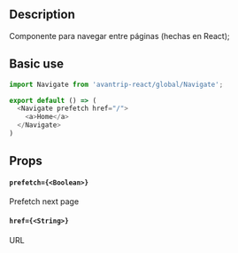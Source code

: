 ## Description
Componente para navegar entre páginas (hechas en React);

## Basic use

```javascript
import Navigate from 'avantrip-react/global/Navigate';

export default () => (
  <Navigate prefetch href="/">
    <a>Home</a>
  </Navigate>
)
```


## Props

#### `prefetch={<Boolean>}`
Prefetch next page

#### `href={<String>}`
URL
